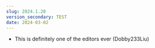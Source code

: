 ```yaml
---
slug: 2024.1.20
version_secondary: TEST
date: 2024-03-02
---
```

*   This is definitely one of the editors ever (Dobby233Liu)